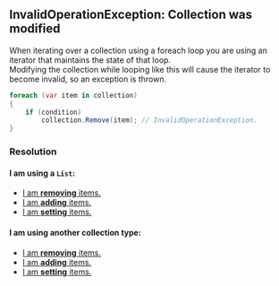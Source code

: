 ## InvalidOperationException: Collection was modified

When iterating over a collection using a foreach loop you are using an iterator that maintains the state of that loop.  
Modifying the collection while looping like this will cause the iterator to become invalid, so an exception is thrown.

```csharp
foreach (var item in collection)
{
    if (condition)
        collection.Remove(item); // InvalidOperationException.
}
```

### Resolution

#### I am using a `List`:
- [I am **removing** items.](List%20Removal.md)
- [I am **adding** items.](List%20Addition.md)
- [I am **setting** items.](List%20Set.md)

#### I am using another collection type:
- [I am **removing** items.](Collection%20Removal.md)
- [I am **adding** items.](Collection%20Addition.md)
- [I am **setting** items.](Collection%20Set.md)
